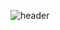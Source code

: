 ![header](https://capsule-render.vercel.app/api?type=wave&color=#88ede6&height=300&section=header&text=capsule%20render&fontSize=90)

